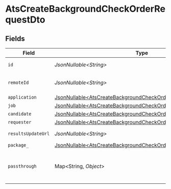 # AtsCreateBackgroundCheckOrderRequestDto


## Fields

| Field                                                                                                                                              | Type                                                                                                                                               | Required                                                                                                                                           | Description                                                                                                                                        | Example                                                                                                                                            |
| -------------------------------------------------------------------------------------------------------------------------------------------------- | -------------------------------------------------------------------------------------------------------------------------------------------------- | -------------------------------------------------------------------------------------------------------------------------------------------------- | -------------------------------------------------------------------------------------------------------------------------------------------------- | -------------------------------------------------------------------------------------------------------------------------------------------------- |
| `id`                                                                                                                                               | *JsonNullable\<String>*                                                                                                                            | :heavy_minus_sign:                                                                                                                                 | Unique identifier                                                                                                                                  | 8187e5da-dc77-475e-9949-af0f1fa4e4e3                                                                                                               |
| `remoteId`                                                                                                                                         | *JsonNullable\<String>*                                                                                                                            | :heavy_minus_sign:                                                                                                                                 | Provider's unique identifier                                                                                                                       | 8187e5da-dc77-475e-9949-af0f1fa4e4e3                                                                                                               |
| `application`                                                                                                                                      | [JsonNullable\<AtsCreateBackgroundCheckOrderRequestDtoApplication>](../../models/components/AtsCreateBackgroundCheckOrderRequestDtoApplication.md) | :heavy_minus_sign:                                                                                                                                 | N/A                                                                                                                                                |                                                                                                                                                    |
| `job`                                                                                                                                              | [JsonNullable\<AtsCreateBackgroundCheckOrderRequestDtoJob>](../../models/components/AtsCreateBackgroundCheckOrderRequestDtoJob.md)                 | :heavy_minus_sign:                                                                                                                                 | N/A                                                                                                                                                |                                                                                                                                                    |
| `candidate`                                                                                                                                        | [JsonNullable\<AtsCreateBackgroundCheckOrderRequestDtoCandidate>](../../models/components/AtsCreateBackgroundCheckOrderRequestDtoCandidate.md)     | :heavy_minus_sign:                                                                                                                                 | N/A                                                                                                                                                |                                                                                                                                                    |
| `requester`                                                                                                                                        | [JsonNullable\<AtsCreateBackgroundCheckOrderRequestDtoRequester>](../../models/components/AtsCreateBackgroundCheckOrderRequestDtoRequester.md)     | :heavy_minus_sign:                                                                                                                                 | N/A                                                                                                                                                |                                                                                                                                                    |
| `resultsUpdateUrl`                                                                                                                                 | *JsonNullable\<String>*                                                                                                                            | :heavy_minus_sign:                                                                                                                                 | Results update url                                                                                                                                 | https://exmaple.com/integrations/results/update                                                                                                    |
| `package_`                                                                                                                                         | [JsonNullable\<AtsCreateBackgroundCheckOrderRequestDtoPackage>](../../models/components/AtsCreateBackgroundCheckOrderRequestDtoPackage.md)         | :heavy_minus_sign:                                                                                                                                 | N/A                                                                                                                                                |                                                                                                                                                    |
| `passthrough`                                                                                                                                      | Map\<String, *Object*>                                                                                                                             | :heavy_minus_sign:                                                                                                                                 | Value to pass through to the provider                                                                                                              | {<br/>"other_known_names": "John Doe"<br/>}                                                                                                        |